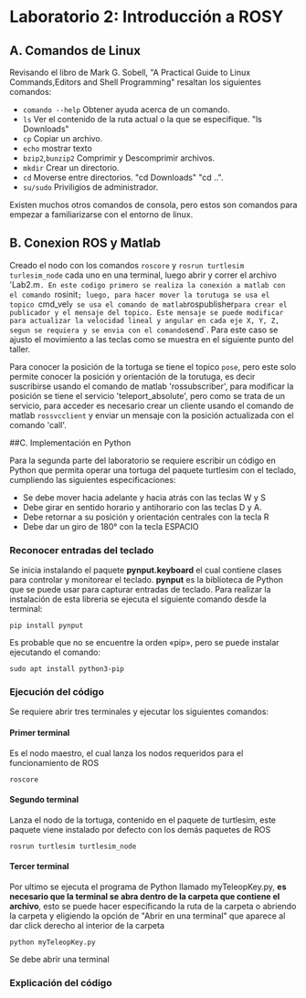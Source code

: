 
# Laboratorio 2: Introducción a ROSY
## A. Comandos de Linux
Revisando el libro de Mark G. Sobell, "A Practical Guide to Linux Commands,Editors and Shell Programming" resaltan los siguientes comandos:
* `comando --help` Obtener ayuda acerca de un comando.
* `ls` Ver el contenido de la ruta actual o la que se especifique. "ls Downloads" 
* `cp` Copiar un archivo.
* `echo` mostrar texto
* `bzip2`,`bunzip2` Comprimir y Descomprimir archivos.
* `mkdir` Crear un directorio.
* `cd` Moverse entre directorios. "cd Downloads" "cd ..".
* `su/sudo` Priviligios de administrador.

Existen muchos otros comandos de consola, pero estos son comandos para empezar a familiarizarse con el entorno de linux.

## B. Conexion ROS y Matlab

Creado el nodo con los comandos `roscore` y `rosrun turtlesim turlesim_node` cada uno en una terminal, luego abrir y correr el archivo 'Lab2.m`.
En este codigo primero se realiza la conexión a matlab con el comando `rosinit`; luego, para hacer mover la torutuga se usa el topico `cmd_vel` y se usa el comando de matlab `rospublisher` para crear el publicador y el mensaje del topico. Este mensaje se puede modificar para actualizar la velocidad lineal y angular en cada eje X, Y, Z, segun se requiera y se envia con el comando `send`. Para este caso se ajusto el movimiento a las teclas como se muestra en el siguiente punto del taller.

Para conocer la posición de la tortuga se tiene el topico `pose`, pero este solo permite conocer la posición y orientación de la torutuga, es decir suscribirse usando el comando de matlab 'rossubscriber', para modificar la posición se tiene el servicio 'teleport_absolute', pero como se trata de un servicio, para acceder es necesario crear un cliente usando el comando de matlab `rossvcclient` y enviar un mensaje con la posición actualizada con el comando 'call'. 

##C. Implementación en Python

Para la segunda parte del laboratorio se requiere escribir un código en Python que permita operar una tortuga del paquete turtlesim con el teclado,
cumpliendo las siguientes especificaciones:

* Se debe mover hacia adelante y hacia atrás con las teclas W y S
* Debe girar en sentido horario y antihorario con las teclas D y A.
* Debe retornar a su posición y orientación centrales con la tecla R
* Debe dar un giro de 180° con la tecla ESPACIO

### Reconocer entradas del teclado 

Se inicia instalando el paquete **pynput.keyboard** el cual contiene clases para controlar y monitorear el teclado. **pynput** es la biblioteca de Python que se puede usar para capturar entradas de teclado. Para realizar la instalación de esta libreria se ejecuta el siguiente comando desde la terminal:
```console
pip install pynput 
```
Es probable que no se encuentre la orden «pip», pero se puede instalar ejecutando el comando:
```console
sudo apt install python3-pip
```
 ### Ejecución del código
 Se requiere abrir tres terminales y ejecutar los siguientes comandos:
 #### Primer terminal
 Es el nodo maestro, el cual lanza los nodos requeridos para el funcionamiento de ROS 
 ```console
roscore
```
  #### Segundo terminal
 Lanza el nodo de la tortuga, contenido en el paquete de turtlesim, este paquete viene instalado por defecto con los demás paquetes de ROS 
 ```console
rosrun turtlesim turtlesim_node
```
#### Tercer terminal 
 Por ultimo se ejecuta el programa de Python llamado myTeleopKey.py, **es necesario que la terminal se abra dentro de la carpeta que contiene el archivo**, esto se puede hacer especificando la ruta de la carpeta o abriendo la carpeta y eligiendo la opción de "Abrir en una terminal" que aparece al dar click derecho al interior de la carpeta

 ```console
python myTeleopKey.py
```
Se debe abrir una terminal
### Explicación del código 
